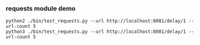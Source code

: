 ### requests module demo

```shell
python2 ./bin/test_requests.py --url http://localhost:8081/delay/1 --url-count 5
python3 ./bin/test_requests.py --url http://localhost:8081/delay/1 --url-count 5
```
